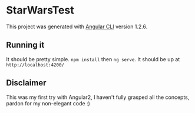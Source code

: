 # StarWarsTest

This project was generated with [Angular CLI](https://github.com/angular/angular-cli) version 1.2.6.

## Running it

It should be pretty simple. `npm install` then `ng serve`. It should be up at `http://localhost:4200/`

## Disclaimer

This was my first try with Angular2, I haven't fully grasped all the concepts, pardon for my non-elegant code :)
